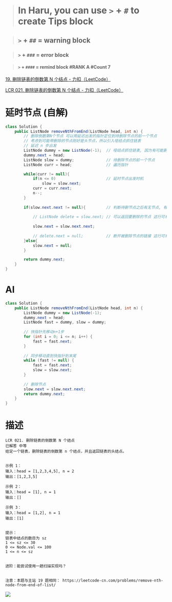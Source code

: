 > # In Haru, you can use `>` + `#` to create Tips block

> ## `>` + `##` = warning block

> ### `>` + `###` = error block

> #### `>` + `####` = remind block		#RANK A	#Count 7


[19. 删除链表的倒数第 N 个结点 - 力扣（LeetCode）](https://leetcode.cn/problems/remove-nth-node-from-end-of-list/description/?envType=study-plan-v2&envId=top-interview-150)

[LCR 021. 删除链表的倒数第 N 个结点 - 力扣（LeetCode）](https://leetcode.cn/problems/SLwz0R/description/)

# 延时节点 (自解)

```java
class Solution {
    public ListNode removeNthFromEnd(ListNode head, int n) {
        // 删除倒数第N个节点 可以用延迟出发的指针定位到待删除节点的前一个节点
        // 考虑到可能带删除的节点刚好是头节点，所以引入哑结点抓住链表
        // 延迟 n 步出发
        ListNode dummy = new ListNode(-1);	// 哑结点抓住链表, 因为有可能删除第一个节点
        dummy.next = head;
        ListNode slow = dummy;          	// 待删除节点的前一个节点
        ListNode curr = head;				// 遍历指针

        while(curr != null){
            if(n <= 0)						// 延时节点出发时机
                slow = slow.next;	
            curr = curr.next;
            n--;
        }
        
        if(slow.next.next != null){			// 判断待删节点之后有无节点, 有则需要链接, 否则直接指空
            
            // ListNode delete = slow.next;	// 可以返回要删除的节点 这行可有可无
            
            slow.next = slow.next.next;
            
            // delete.next = null; 			// 断开被删除节点的链接 这行可有可无
        }else{
            slow.next = null;
        }

        return dummy.next;
    }
}
```



# AI

```java
class Solution {
    public ListNode removeNthFromEnd(ListNode head, int n) {
        ListNode dummy = new ListNode(-1);
        dummy.next = head;
        ListNode fast = dummy, slow = dummy;
        
        // 快指针先移动n+1步
        for (int i = 0; i <= n; i++) {
            fast = fast.next;
        }
        
        // 同步移动直到快指针到末尾
        while (fast != null) {
            fast = fast.next;
            slow = slow.next;
        }
        
        // 删除节点
        slow.next = slow.next.next;
        return dummy.next;
    }
}
```



# 描述

```apl
LCR 021. 删除链表的倒数第 N 个结点
已解答 中等
给定一个链表，删除链表的倒数第 n 个结点，并且返回链表的头结点。


示例 1：
输入：head = [1,2,3,4,5], n = 2
输出：[1,2,3,5]

示例 2：
输入：head = [1], n = 1
输出：[]

示例 3：
输入：head = [1,2], n = 1
输出：[1]
 

提示：
链表中结点的数目为 sz
1 <= sz <= 30
0 <= Node.val <= 100
1 <= n <= sz
 

进阶：能尝试使用一趟扫描实现吗？


注意：本题与主站 19 题相同： https://leetcode-cn.com/problems/remove-nth-node-from-end-of-list/
```

![](https://assets.leetcode.com/uploads/2020/10/03/remove_ex1.jpg)

​        
​              



